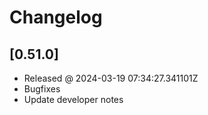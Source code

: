 # Changelog

## [0.51.0]

- Released @ 2024-03-19 07:34:27.341101Z
- Bugfixes
- Update developer notes
